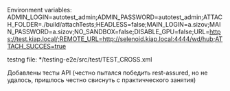 Environment variables: ADMIN_LOGIN=autotest_admin;ADMIN_PASSWORD=autotest_admin;ATTACH_FOLDER=./build/attachTests;HEADLESS=false;MAIN_LOGIN=a.sizov;MAIN_PASSWORD=a.sizov;NO_SANDBOX=false;DISABLE_GPU=false;URL=https://test.kiap.local/;REMOTE_URL=http://selenoid.kiap.local:4444/wd/hub;ATTACH_SUCCES=true

testng file: */testing-e2e/src/test/TEST_CROSS.xml

Добавлены тесты API (честно пытался победить rest-assured, но не удалось, пришлось честно свиснуть с практичческого занятия)